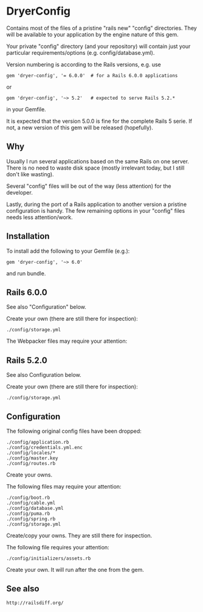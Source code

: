 DryerConfig
===========

Contains most of the files of a pristine "rails new" "config" directories.
They will be available to your application by
the engine nature of this gem.

Your private "config" directory (and your repository)
will contain just your particular requirements/options
(e.g. config/database.yml).

Version numbering is according to the Rails versions, e.g. use

    gem 'dryer-config', '= 6.0.0'  # for a Rails 6.0.0 applications

or

    gem 'dryer-config', '~> 5.2'   # expected to serve Rails 5.2.*

in your Gemfile.

It is expected that the version 5.0.0 is fine for the
complete Rails 5 serie.
If not, a new version of this gem will be released (hopefully).

Why
---

Usually I run several applications based on the same Rails on one server.
There is no need to waste disk space (mostly irrelevant today,
but I still don't like wasting).

Several "config" files will be out of the way (less attention)
for the developer.

Lastly, during the port of a Rails application to another version
a pristine configuration is handy.
The few remaining options in your "config" files needs
less attention/work.

Installation
------------
To install add the following to your Gemfile (e.g.):

    gem 'dryer-config', '~> 6.0'

and run bundle.

Rails 6.0.0
-----------

See also "Configuration" below.

Create your own (there are still there for inspection):

    ./config/storage.yml

The Webpacker files may require your attention:

Rails 5.2.0
-----------

See also Configuration below.

Create your own (there are still there for inspection):

    ./config/storage.yml

Configuration
-------------

The following original config files have been dropped:

    ./config/application.rb
    ./config/credentials.yml.enc
    ./config/locales/*
    ./config/master.key
    ./config/routes.rb

Create your owns.

The following files may require your attention:

    ./config/boot.rb
    ./config/cable.yml
    ./config/database.yml
    ./config/puma.rb
    ./config/spring.rb
    ./config/storage.yml

Create/copy your owns. They are still there for inspection.

The following file requires your attention:

    ./config/initializers/assets.rb

Create your own. It will run after the one from the gem.

See also
--------

    http://railsdiff.org/
